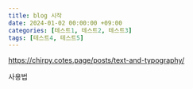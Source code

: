 ```yaml
---
title: blog 시작
date: 2024-01-02 00:00:00 +09:00
categories: [테스트1, 테스트2, 테스트3]
tags: [테스트4, 테스트5]
---
```


https://chirpy.cotes.page/posts/text-and-typography/

사용법
